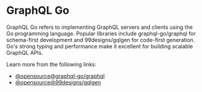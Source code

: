 # GraphQL Go

GraphQL Go refers to implementing GraphQL servers and clients using the Go programming language. Popular libraries include graphql-go/graphql for schema-first development and 99designs/gqlgen for code-first generation. Go's strong typing and performance make it excellent for building scalable GraphQL APIs.

Learn more from the following links:

- [@opensource@graphql-go/graphql](https://github.com/graphql-go/graphql)
- [@opensource@99designs/gqlgen](https://github.com/99designs/gqlgen)